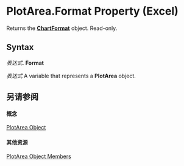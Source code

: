 
# PlotArea.Format Property (Excel)

Returns the  **[ChartFormat](edac71b7-ed38-6658-2cbf-6493dc1ad3ed.md)** object. Read-only.


## Syntax

 _表达式_. **Format**

 _表达式_ A variable that represents a **PlotArea** object.


## 另请参阅


#### 概念


[PlotArea Object](85c42124-268c-8b0e-ba5d-c2f6fbf53e79.md)
#### 其他资源


[PlotArea Object Members](http://msdn.microsoft.com/library/5f851027-e1ed-95ec-fa62-1f5f85962df4%28Office.15%29.aspx)